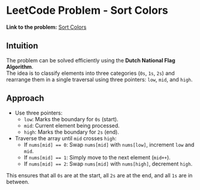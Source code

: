 # LeetCode Problem - Sort Colors

**Link to the problem:** [Sort Colors](https://leetcode.com/problems/sort-colors/)

## Intuition
The problem can be solved efficiently using the **Dutch National Flag Algorithm**.  
The idea is to classify elements into three categories (`0s`, `1s`, `2s`) and rearrange them in a single traversal using three pointers: `low`, `mid`, and `high`.

## Approach
- Use three pointers:
  - `low`: Marks the boundary for `0s` (start).
  - `mid`: Current element being processed.
  - `high`: Marks the boundary for `2s` (end).
- Traverse the array until `mid` crosses `high`:
  - If `nums[mid] == 0`: Swap `nums[mid]` with `nums[low]`, increment `low` and `mid`.
  - If `nums[mid] == 1`: Simply move to the next element (`mid++`).
  - If `nums[mid] == 2`: Swap `nums[mid]` with `nums[high]`, decrement `high`.

This ensures that all `0s` are at the start, all `2s` are at the end, and all `1s` are in between.

